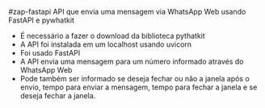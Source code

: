 #zap-fastapi
API que envia uma mensagem via WhatsApp Web usando FastAPI e pywhatkit

- É necessário a fazer o download da biblioteca pythatkit
- A API foi instalada em um localhost usando uvicorn
- Foi usado FastAPI
- A API envia uma mensagem para um número informado através do WhatsApp Web
- Pode também ser informado se deseja fechar ou não a janela após o envio, tempo para enviar a mensagem, tempo para fechar a janela e se deseja fechar a janela.
